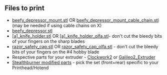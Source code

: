 ## Files to print

- [beefy_depressor_mount.stl](https://github.com/thunderkeys/FilamATrix/blob/main/STLs/beefy_depressor_mount.stl) OR [beefy_depressor_mount_cable_chain.stl](https://github.com/thunderkeys/FilamATrix/blob/main/STLs/beefy_depressor_mount_cable_chain.stl) (may be needed if using cable chains on X)
- [beefy_depressor.stl](https://github.com/thunderkeys/FilamATrix/blob/main/STLs/beefy_depressor.stl)
- [\[a\]\_knife_holder.stl](https://github.com/thunderkeys/FilamATrix/blob/main/STLs/%5Ba%5D_knife_holder.stl) OR [\[a\]\_knife_holder_olfa.stl](https://github.com/thunderkeys/FilamATrix/blob/main/STLs/%5Ba%5D_knife_holder_olfa.stl)- don't cut the bleedy bits of your fingers on the sharp blades
- [razor_safety_cap.stl](https://github.com/thunderkeys/FilamATrix/blob/main/STLs/razor_safety_cap.stl) OR [razor_safety_cap_olfa.stl](https://github.com/thunderkeys/FilamATrix/blob/main/STLs/razor_safety_cap_olfa.stl) - don't cut the bleedy bits of your fingers on the #4 hobby blade
- Respective parts for your extruder - [Clockwork2](https://github.com/thunderkeys/FilamATrix/tree/main/STLs/Clockwork2) or [Galileo2_Extruder](https://github.com/thunderkeys/FilamATrix/tree/main/STLs/galileo2_extruder)
- [Stealthburner modified parts](https://github.com/thunderkeys/FilamATrix/tree/main/STLs/Stealthburner) - pick the set (front+rear) specific to your Printhead/Hotend
